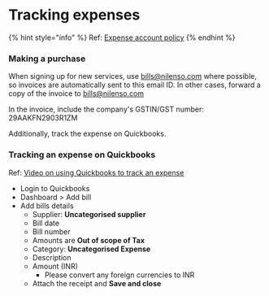 # Tracking expenses

{% hint style="info" %}
Ref: [Expense account policy](https://app.gitbook.com/@nilenso/s/playbook/policy/expense-account)
{% endhint %}

### Making a purchase <a href="making-a-purchase" id="making-a-purchase"></a>

When signing up for new services, use bills@nilenso.com where possible, so invoices are automatically sent to this email ID. In other cases, forward a copy of the invoice to bills@nilenso.com

In the invoice, include the company's GSTIN/GST number: 29AAKFN2903R1ZM

Additionally, track the expense on Quickbooks.

### Tracking an expense on Quickbooks <a href="tracking-the-purchase-on-kulu" id="tracking-the-purchase-on-kulu"></a>

Ref: [Video on using Quickbooks to track an expense](https://drive.google.com/file/d/1Q2jyV9WPw1WfM4jJhB976JNFMubfW4ro/view?usp=sharing)

* Login to Quickbooks
* Dashboard > Add bill
* Add bills details
  * Supplier: **Uncategorised supplier**
  * Bill date
  * Bill number
  * Amounts are **Out of scope of Tax**
  * Category: **Uncategorised Expense**
  * Description
  * Amount (INR)
    * Please convert any foreign currencies to INR
  * Attach the receipt and **Save and close**
